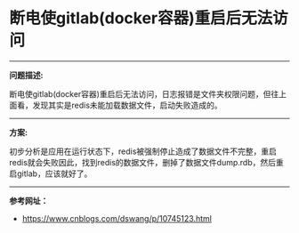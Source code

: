 # 断电使gitlab(docker容器)重启后无法访问

---

**问题描述:**

断电使gitlab(docker容器)重启后无法访问，日志报错是文件夹权限问题，但往上面看，发现其实是redis未能加载数据文件，启动失败造成的。

---
**方案:**

初步分析是应用在运行状态下，redis被强制停止造成了数据文件不完整，重启redis就会失败因此，找到redis的数据文件，删掉了数据文件dump.rdb，然后重启gitlab，应该就好了。

---
**参考网址：**

- https://www.cnblogs.com/dswang/p/10745123.html